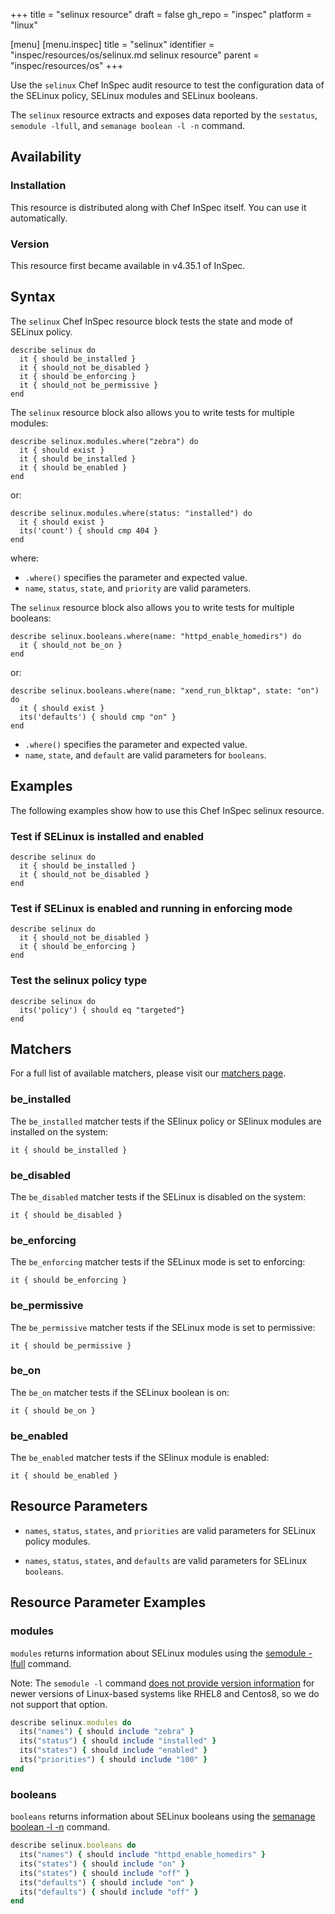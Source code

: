 +++
title = "selinux resource"
draft = false
gh_repo = "inspec"
platform = "linux"

[menu]
  [menu.inspec]
    title = "selinux"
    identifier = "inspec/resources/os/selinux.md selinux resource"
    parent = "inspec/resources/os"
+++

Use the `selinux` Chef InSpec audit resource to test the configuration data of the SELinux policy, SELinux modules and SELinux booleans.

The `selinux` resource extracts and exposes data reported by the `sestatus`, `semodule -lfull`, and `semanage boolean -l -n` command.

## Availability

### Installation

This resource is distributed along with Chef InSpec itself. You can use it automatically.

### Version

This resource first became available in v4.35.1 of InSpec.

## Syntax

The `selinux` Chef InSpec resource block tests the state and mode of SELinux policy.

    describe selinux do
      it { should be_installed }
      it { should_not be_disabled }
      it { should be_enforcing }
      it { should_not be_permissive }
    end

The `selinux` resource block also allows you to write tests for multiple modules:

    describe selinux.modules.where("zebra") do
      it { should exist }
      it { should be_installed }
      it { should be_enabled }
    end

or:

    describe selinux.modules.where(status: "installed") do
      it { should exist }
      its('count') { should cmp 404 }
    end

where:

- `.where()` specifies the parameter and expected value.
- `name`, `status`, `state`, and `priority` are valid parameters.

The `selinux` resource block also allows you to write tests for multiple booleans:

    describe selinux.booleans.where(name: "httpd_enable_homedirs") do
      it { should_not be_on }
    end

or:

    describe selinux.booleans.where(name: "xend_run_blktap", state: "on") do
      it { should exist }
      its('defaults') { should cmp "on" }
    end

- `.where()` specifies the parameter and expected value.
- `name`, `state`, and `default` are valid parameters for `booleans`.

## Examples

The following examples show how to use this Chef InSpec selinux resource.

### Test if SELinux is installed and enabled

    describe selinux do
      it { should be_installed }
      it { should_not be_disabled }
    end

### Test if SELinux is enabled and running in enforcing mode

    describe selinux do
      it { should_not be_disabled }
      it { should be_enforcing }
    end

### Test the selinux policy type

    describe selinux do
      its('policy') { should eq "targeted"}
    end

## Matchers

For a full list of available matchers, please visit our [matchers page](/inspec/matchers/).

### be_installed

The `be_installed` matcher tests if the SElinux policy or SElinux modules are installed on the system:

    it { should be_installed }

### be_disabled

The `be_disabled` matcher tests if the SELinux is disabled on the system:

    it { should be_disabled }

### be_enforcing

The `be_enforcing` matcher tests if the SELinux mode is set to enforcing:

    it { should be_enforcing }

### be_permissive

The `be_permissive` matcher tests if the SELinux mode is set to permissive:

    it { should be_permissive }

### be_on

The `be_on` matcher tests if the SELinux boolean is on:

    it { should be_on }

### be_enabled

The `be_enabled` matcher tests if the SElinux module is enabled:

    it { should be_enabled }

## Resource Parameters

- `names`, `status`, `states`, and `priorities` are valid parameters for SELinux policy modules.

- `names`, `status`, `states`, and `defaults` are valid parameters for SELinux `booleans`.

## Resource Parameter Examples

### modules

`modules` returns information about SELinux modules using the [semodule -lfull](https://man7.org/linux/man-pages/man8/semodule.8.html) command.

Note: The `semodule -l` command [does not provide version information](https://access.redhat.com/solutions/2760071) for newer versions of Linux-based systems like RHEL8 and Centos8, so we do not support that option.

```ruby
describe selinux.modules do
  its("names") { should include "zebra" }
  its("status") { should include "installed" }
  its("states") { should include "enabled" }
  its("priorities") { should include "100" }
end
```
### booleans

`booleans` returns information about SELinux booleans using the [semanage boolean -l -n](https://man7.org/linux/man-pages/man8/semanage-boolean.8.html) command.

```ruby
describe selinux.booleans do
  its("names") { should include "httpd_enable_homedirs" }
  its("states") { should include "on" }
  its("states") { should include "off" }
  its("defaults") { should include "on" }
  its("defaults") { should include "off" }
end
```
